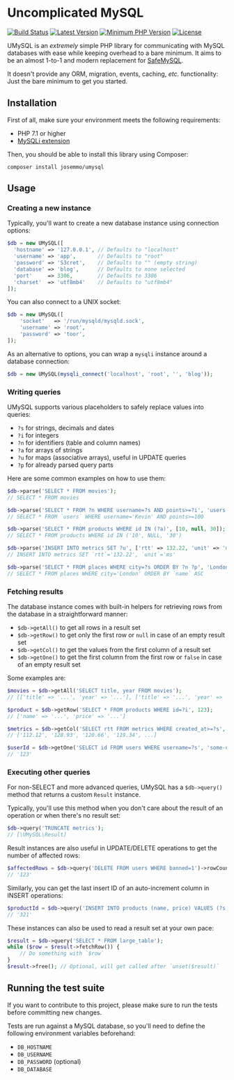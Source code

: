 # Uncomplicated MySQL
[![Build Status](https://github.com/josemmo/umysql/actions/workflows/ci.yml/badge.svg)](https://github.com/josemmo/umysql/actions)
[![Latest Version](https://img.shields.io/packagist/v/josemmo/umysql)](https://packagist.org/packages/josemmo/umysql)
[![Minimum PHP Version](https://img.shields.io/packagist/php-v/josemmo/umysql)](#installation)
[![License](https://img.shields.io/github/license/josemmo/umysql)](LICENSE)

UMySQL is an *extremely* simple PHP library for communicating with MySQL databases with ease while keeping overhead to
a bare minimum. It aims to be an almost 1-to-1 and modern replacement for [SafeMySQL](https://github.com/colshrapnel/safemysql).

It doesn't provide any ORM, migration, events, caching, *etc.* functionality: Just the bare minimum to get you started.

## Installation
First of all, make sure your environment meets the following requirements:

- PHP 7.1 or higher
- [MySQLi extension](https://www.php.net/manual/en/mysqli.installation.php)

Then, you should be able to install this library using Composer:
```
composer install josemmo/umysql
```

## Usage

### Creating a new instance
Typically, you'll want to create a new database instance using connection options:
```php
$db = new UMySQL([
  'hostname' => '127.0.0.1', // Defaults to "localhost"
  'username' => 'app',       // Defaults to "root"
  'password' => 'S3cret',    // Defaults to "" (empty string)
  'database' => 'blog',      // Defaults to none selected
  'port'     => 3306,        // Defaults to 3306
  'charset'  => 'utf8mb4'    // Defaults to "utf8mb4"
]);
```

You can also connect to a UNIX socket:
```php
$db = new UMySQL([
    'socket'   => '/run/mysqld/mysqld.sock',
    'username' => 'root',
    'password' => 'toor',
]);
```

As an alternative to options, you can wrap a `mysqli` instance around a database connection:
```php
$db = new UMySQL(mysqli_connect('localhost', 'root', '', 'blog'));
```

### Writing queries
UMySQL supports various placeholders to safely replace values into queries:

- `?s` for strings, decimals and dates
- `?i` for integers
- `?n` for identifiers (table and column names)
- `?a` for arrays of strings
- `?u` for maps (associative arrays), useful in UPDATE queries
- `?p` for already parsed query parts

Here are some common examples on how to use them:
```php
$db->parse('SELECT * FROM movies');
// SELECT * FROM movies

$db->parse('SELECT * FROM ?n WHERE username=?s AND points>=?i', 'users', 'nick', 100);
// SELECT * FROM `users` WHERE username='Kevin' AND points>=100

$db->parse('SELECT * FROM products WHERE id IN (?a)', [10, null, 30]);
// SELECT * FROM products WHERE id IN ('10', NULL, '30')

$db->parse('INSERT INTO metrics SET ?u', ['rtt' => 132.22, 'unit' => 'ms']);
// INSERT INTO metrics SET `rtt`='132.22', `unit`='ms'

$db->parse('SELECT * FROM places WHERE city=?s ORDER BY ?n ?p', 'London', 'name', 'ASC');
// SELECT * FROM places WHERE city='London' ORDER BY `name` ASC
```

### Fetching results
The database instance comes with built-in helpers for retrieving rows from the database in a straightforward manner:

- `$db->getAll()` to get all rows in a result set
- `$db->getRow()` to get only the first row or `null` in case of an empty result set
- `$db->getCol()` to get the values from the first column of a result set
- `$db->getOne()` to get the first column from the first row or `false` in case of an empty result set

Some examples are:
```php
$movies = $db->getAll('SELECT title, year FROM movies');
// [['title' => '...', 'year' => '...'], ['title' => '...', 'year' => '...'], ...]

$product = $db->getRow('SELECT * FROM products WHERE id=?i', 123);
// ['name' => '...', 'price' => '...']

$metrics = $db->getCol('SELECT rtt FROM metrics WHERE created_at>=?s', gmdate('Y-m-d 00:00:00'));
// ['112.12', '128.93', '120.66', '119.34', ...]

$userId = $db->getOne('SELECT id FROM users WHERE username=?s', 'some-username');
// '123'
```

### Executing other queries
For non-SELECT and more advanced queries, UMySQL has a `$db->query()` method that returns a custom `Result` instance.

Typically, you'll use this method when you don't care about the result of an operation or when there's no result set:
```php
$db->query('TRUNCATE metrics');
// [\UMySQL\Result]
```

Result instances are also useful in UPDATE/DELETE operations to get the number of affected rows:
```php
$affectedRows = $db->query('DELETE FROM users WHERE banned=1')->rowCount();
// '123'
```

Similarly, you can get the last insert ID of an auto-increment column in INSERT operations:
```php
$productId = $db->query('INSERT INTO products (name, price) VALUES (?s, ?s)', 'Something', 12.34)->insertId();
// '321'
```

These instances can also be used to read a result set at your own pace:
```php
$result = $db->query('SELECT * FROM large_table');
while ($row = $result->fetchRow()) {
    // Do something with `$row`
}
$result->free(); // Optional, will get called after `unset($result)`
```

## Running the test suite
If you want to contribute to this project, please make sure to run the tests before committing new changes.

Tests are run against a MySQL database, so you'll need to define the following environment variables beforehand:

- `DB_HOSTNAME`
- `DB_USERNAME`
- `DB_PASSWORD` (optional)
- `DB_DATABASE`
